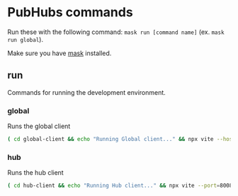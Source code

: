 # PubHubs commands

Run these with the following command: `mask run [command name]` (ex. `mask run global`).

Make sure you have [mask](https://github.com/jacobdeichert/mask) installed.

## run

Commands for running the development environment.

### global

Runs the global client

```sh
( cd global-client && echo "Running Global client..." && npx vite --host -l info --port=8080)
```

### hub

Runs the hub client

```sh
( cd hub-client && echo "Running Hub client..." && npx vite --port=8008 )
```